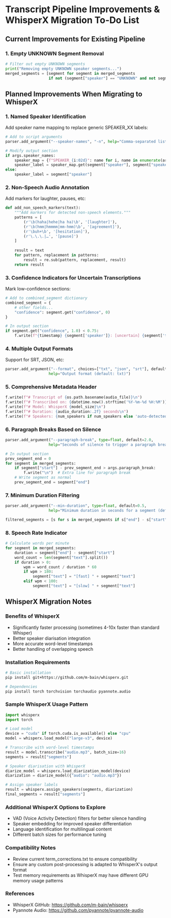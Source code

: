 # Transcript Pipeline Improvements & WhisperX Migration To-Do List

## Current Improvements for Existing Pipeline

### 1. Empty UNKNOWN Segment Removal
```python
# Filter out empty UNKNOWN segments
print("Removing empty UNKNOWN speaker segments...")
merged_segments = [segment for segment in merged_segments 
                   if not (segment["speaker"] == "UNKNOWN" and not segment["text"].strip())]
```

## Planned Improvements When Migrating to WhisperX

### 1. Named Speaker Identification
Add speaker name mapping to replace generic SPEAKER_XX labels:
```python
# Add to script arguments
parser.add_argument("--speaker-names", "-n", help="Comma-separated list of speaker names (e.g., 'John,Sarah')")

# Modify output section
if args.speaker_names:
    speaker_map = {f"SPEAKER_{i:02d}": name for i, name in enumerate(args.speaker_names.split(','))}
    speaker_label = speaker_map.get(segment["speaker"], segment["speaker"])
else:
    speaker_label = segment["speaker"]
```

### 2. Non-Speech Audio Annotation
Add markers for laughter, pauses, etc:
```python
def add_non_speech_markers(text):
    """Add markers for detected non-speech elements."""
    patterns = [
        (r'\b(haha|hehe|ha ha)\b', '[laughter]'),
        (r'\b(hmm|hmmmm|mm-hmm)\b', '[agreement]'),
        (r'\buh+\b', '[hesitation]'),
        (r'\.\.\.|…', '[pause]')
    ]
    
    result = text
    for pattern, replacement in patterns:
        result = re.sub(pattern, replacement, result)
    return result
```

### 3. Confidence Indicators for Uncertain Transcriptions
Mark low-confidence sections:
```python
# Add to combined_segment dictionary
combined_segment = {
    # other fields...
    "confidence": segment.get("confidence", 0)
}

# In output section
if segment.get("confidence", 1.0) < 0.75:
    f.write(f"{timestamp} {segment['speaker']}: [uncertain] {segment['text']}\n\n")
```

### 4. Multiple Output Formats
Support for SRT, JSON, etc:
```python
parser.add_argument("--format", choices=["txt", "json", "srt"], default="txt",
                   help="Output format (default: txt)")
```

### 5. Comprehensive Metadata Header
```python
f.write(f"# Transcript of {os.path.basename(audio_file)}\n")
f.write(f"# Transcribed on: {datetime.now().strftime('%Y-%m-%d %H:%M')}\n")
f.write(f"# Model: WhisperX {model_size}\n")
f.write(f"# Duration: {audio_duration:.2f} seconds\n")
f.write(f"# Speakers: {num_speakers if num_speakers else 'auto-detected'}\n\n")
```

### 6. Paragraph Breaks Based on Silence
```python
parser.add_argument("--paragraph-break", type=float, default=2.0,
                   help="Seconds of silence to trigger a paragraph break (default: 2.0)")

# In output section
prev_segment_end = 0
for segment in merged_segments:
    if segment["start"] - prev_segment_end > args.paragraph_break:
        f.write("\n")  # Extra line for paragraph break
    # Write segment as normal
    prev_segment_end = segment["end"]
```

### 7. Minimum Duration Filtering
```python
parser.add_argument("--min-duration", type=float, default=0.5,
                   help="Minimum duration in seconds for a segment (default: 0.5)")

filtered_segments = [s for s in merged_segments if s["end"] - s["start"] >= args.min_duration]
```

### 8. Speech Rate Indicator
```python
# Calculate words per minute
for segment in merged_segments:
    duration = segment["end"] - segment["start"]
    word_count = len(segment["text"].split())
    if duration > 0:
        wpm = word_count / duration * 60
        if wpm > 180:
            segment["text"] = "[fast] " + segment["text"]
        elif wpm < 100:
            segment["text"] = "[slow] " + segment["text"]
```

## WhisperX Migration Notes

### Benefits of WhisperX
- Significantly faster processing (sometimes 4-10x faster than standard Whisper)
- Better speaker diarisation integration
- More accurate word-level timestamps
- Better handling of overlapping speech

### Installation Requirements
```bash
# Basic installation
pip install git+https://github.com/m-bain/whisperx.git

# Dependencies
pip install torch torchvision torchaudio pyannote.audio
```

### Sample WhisperX Usage Pattern
```python
import whisperx
import torch

# Load model
device = "cuda" if torch.cuda.is_available() else "cpu"
model = whisperx.load_model("large-v3", device)

# Transcribe with word-level timestamps
result = model.transcribe("audio.mp3", batch_size=16)
segments = result["segments"]

# Speaker diarisation with WhisperX
diarize_model = whisperx.load_diarization_model(device)
diarization = diarize_model({"audio": "audio.mp3"})

# Assign speaker labels
result = whisperx.assign_speakers(segments, diarization)
final_segments = result["segments"]
```

### Additional WhisperX Options to Explore
- VAD (Voice Activity Detection) filters for better silence handling
- Speaker embedding for improved speaker differentiation
- Language identification for multilingual content
- Different batch sizes for performance tuning

### Compatibility Notes
- Review current term_corrections.txt to ensure compatibility
- Ensure any custom post-processing is adapted to WhisperX's output format
- Test memory requirements as WhisperX may have different GPU memory usage patterns

### References
- WhisperX GitHub: https://github.com/m-bain/whisperx
- Pyannote Audio: https://github.com/pyannote/pyannote-audio
